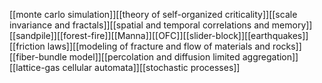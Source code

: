 [[monte carlo simulation]][[theory of self-organized criticality]][[scale invariance and fractals]][[spatial and temporal correlations and memory]][[sandpile]][[forest-fire]][[Manna]][[OFC]][[slider-block]][[earthquakes]][[friction laws]][[modeling of fracture and flow of materials and rocks]][[fiber-bundle model]][[percolation and diffusion limited aggregation]][[lattice-gas cellular automata]][[stochastic processes]]